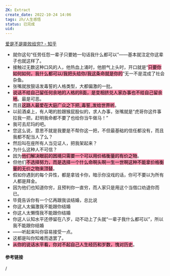 ```yaml
---
ZK: Extract
create_date: 2022-10-24 14:06
tags: zh/人生感悟
status: 已完成 
uid: 
---
```

[爱是不是能败给穷? - 知乎](https://www.zhihu.com/question/514022651/answer/2330304114)

- 就你这句“任劳任怨一辈子只要她一句话我什么都可以”——基本就注定你这辈子也就这样了。
- 接触过无数这种口风的人，他热血上涌时，他胆气上头时，开口就是“<mark style="background: #FF5582A6;">只要你如何如何，我什么都可以/我把头给你/我这条命就是你的</mark>”无一不是混成了社会杂鱼。
- 张嘴就放狠话发毒誓的人格类型，大都偏激的一批。
- <mark style="background: #FF5582A6;">说话不给自己留任何余地的人格的B面，是变相挤兑人家办事也不给自己留余地</mark>。最是可恶。
- 而且<mark style="background: #FF5582A6;">这路人最爱在大庭广众之下把_毒誓_发给世界听</mark>。
- 以前酒桌上，有人喝的脸跟猴屁股似的，求人办事，张嘴就是“虎哥你这件事拉我一把，赶明我命都不要了也给你当牛做马！”
- 我可去尼玛的吧。
- 您这么说，意思不就是我要是不帮你这一把，不但最基础的信任都没有，而且我都不配当人了么？
- 然后叫在座所有人当见证人，把我架起来？
- 为什么这种人不可信？
- 因为<mark style="background: #FF5582A6;">他们解决眼前的困境只需要一个可以用价格衡量的有价之物</mark>。
- 但他们<mark style="background: #FF5582A6;">不选择努力，而是选择一个什么命啊头啊一生一世啊这种不能拿价格衡量的无价之物来顶替</mark>。
- 假如你遇到的每个异性，都是拿钱卡你，暗示你没戏的话，你可不要以为所有人都是拜金。
- 因为他们也知道你穷，且预判你一直穷，而人家只是用这个当借口劝退你而已。
- 毕竟告诉你有一个亿再跟我谈结婚，总比说
- 你这人太偏激我不能跟你结婚
- 你这人太懒惰我不能跟你结婚
- 你这人认知水平还停留在八岁，动不动上了头就“一辈子我什么都可以”，所以我不能跟你结婚
- ——听起来叫你容易接受一点。
- 这都是叫你知难而退罢了。
- <mark style="background: #FF5582A6;">从你的说话水平看，你对不起自己人生经历和岁数，愧对历史</mark>。


#### 参考链接
/